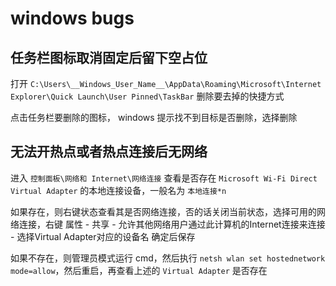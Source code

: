 # windows bugs

## 任务栏图标取消固定后留下空占位

打开 `C:\Users\__Windows_User_Name__\AppData\Roaming\Microsoft\Internet Explorer\Quick Launch\User Pinned\TaskBar` 删除要去掉的快捷方式

点击任务栏要删除的图标， windows 提示找不到目标是否删除，选择删除

## 无法开热点或者热点连接后无网络

进入 `控制面板\网络和 Internet\网络连接` 查看是否存在 `Microsoft Wi-Fi Direct Virtual Adapter` 的本地连接设备，一般名为 `本地连接*n`

如果存在，则右键状态查看其是否网络连接，否的话关闭当前状态，选择可用的网络连接，右键 属性 - 共享 - 允许其他网络用户通过此计算机的Internet连接来连接 - 选择Virtual Adapter对应的设备名 确定后保存

如果不存在，则管理员模式运行 cmd，然后执行 `netsh wlan set hostednetwork mode=allow`，然后重启，再查看上述的 `Virtual Adapter` 是否存在

